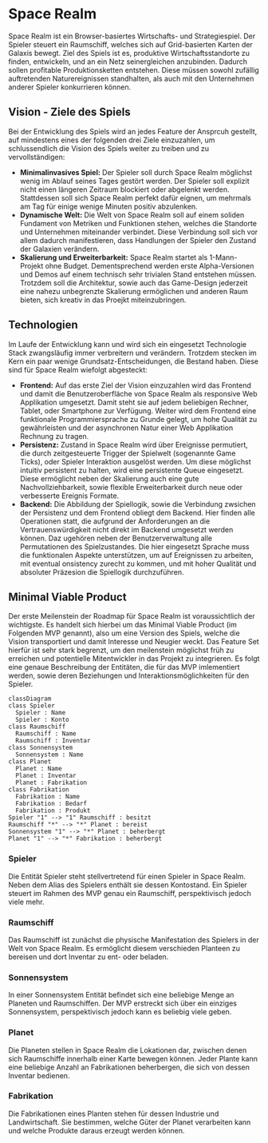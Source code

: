 # Space Realm
Space Realm ist ein Browser-basiertes Wirtschafts- und Strategiespiel. Der Spieler steuert ein Raumschiff, welches sich auf Grid-basierten Karten der Galaxis bewegt. Ziel des Spiels ist es, produktive Wirtschaftsstandorte zu finden, entwickeln, und an ein Netz seinergleichen anzubinden. Dadurch sollen profitable Produktionsketten entstehen. Diese müssen sowohl zufällig auftretenden Naturereignissen standhalten, als auch mit den Unternehmen anderer Spieler konkurrieren können.

## Vision - Ziele des Spiels
Bei der Entwicklung des Spiels wird an jedes Feature der Ansprcuh gestellt, auf mindestens eines der folgenden drei Ziele einzuzahlen, um schlussendlich die Vision des Spiels weiter zu treiben und zu vervollständigen:
* **Minimalinvasives Spiel:**
Der Spieler soll durch Space Realm möglichst wenig im Ablauf seines Tages gestört werden. Der Spieler soll explizit nicht einen längeren Zeitraum blockiert oder abgelenkt werden. Stattdessen soll sich Space Realm perfekt dafür eignen, um mehrmals am Tag für einige wenige Minuten positiv abzulenken.
* **Dynamische Welt:**
Die Welt von Space Realm soll auf einem soliden Fundament von Metriken und Funktionen stehen, welches die Standorte und Unternehmen miteinander verbindet. Diese Verbindung soll sich vor allem dadurch manifestieren, dass Handlungen der Spieler den Zustand der Galaxien verändern.
* **Skalierung und Erweiterbarkeit:**
Space Realm startet als 1-Mann-Projekt ohne Budget. Dementsprechend werden erste Alpha-Versionen und Demos auf einem technisch sehr trivialen Stand entstehen müssen. Trotzdem soll die Architektur, sowie auch das Game-Design jederzeit eine nahezu unbegrenzte Skalierung ermöglichen und anderen Raum bieten, sich kreativ in das Proejkt miteinzubringen.

## Technologien
Im Laufe der Entwicklung kann und wird sich ein eingesetzt Technologie Stack zwangsläufig immer verbreitern und verändern. Trotzdem stecken im Kern ein paar wenige Grundsatz-Entscheidungen, die Bestand haben. Diese sind für Space Realm wiefolgt abgesteckt:
* **Frontend:**
Auf das erste Ziel der Vision einzuzahlen wird das Frontend und damit die Benutzeroberfläche von Space Realm als responsive Web Applikation umgesetzt. Damit steht sie auf jedem beliebigen Rechner, Tablet, oder Smartphone zur Verfügung. Weiter wird dem Frontend eine funktionale Programmiersprache zu Grunde gelegt, um hohe Qualität zu gewährleisten und der asynchronen Natur einer Web Applikation Rechnung zu tragen.
* **Persistenz:**
Zustand in Space Realm wird über Ereignisse permutiert, die durch zeitgesteuerte Trigger der Spielwelt (sogenannte Game Ticks), oder Spieler Interaktion ausgelöst werden. Um diese möglichst intuitiv persistent zu halten, wird eine persistente Queue eingesetzt. Diese ermöglicht neben der Skalierung auch eine gute Nachvollziehbarkeit, sowie flexible Erweiterbarkeit durch neue oder verbesserte Ereignis Formate.
* **Backend:**
Die Abbildung der Spiellogik, sowie die Verbindung zwsichen der Persistenz und dem Frontend obliegt dem Backend. Hier finden alle Operationen statt, die aufgrund der Anforderungen an die Vertrauenswürdigkeit nicht direkt im Backend umgesetzt werden können. Daz ugehören neben der Benutzerverwaltung alle Permutationen des Spielzustandes. Die hier eingesetzt Sprache muss die funktionalen Aspekte unterstützen, um auf Ereignissen zu arbeiten, mit eventual onsistency zurecht zu kommen, und mit hoher Qualität und absoluter Präzesion die Spiellogik durchzuführen.

## Minimal Viable Product
Der erste Meilenstein der Roadmap für Space Realm ist voraussichtlich der wichtigste. Es handelt sich hierbei um das Minimal Viable Product (im Folgenden MVP genannt), also um eine Version des Spiels, welche die Vision transportiert und damit Interesse und Neugier weckt. Das Feature Set hierfür ist sehr stark begrenzt, um den meilenstein möglichst früh zu erreichen und potentielle Mitentwickler in das Projekt zu integrieren. Es folgt eine genaue Beschreibung der Entitäten, die für das MVP imlementiert werden, sowie deren Beziehungen und Interaktionsmöglichkeiten für den Spieler.
```mermaid
classDiagram
class Spieler
  Spieler : Name
  Spieler : Konto
class Raumschiff
  Raumschiff : Name
  Raumschiff : Inventar
class Sonnensystem
  Sonnensystem : Name
class Planet
  Planet : Name
  Planet : Inventar
  Planet : Fabrikation
class Fabrikation
  Fabrikation : Name
  Fabrikation : Bedarf
  Fabrikation : Produkt
Spieler "1" --> "1" Raumschiff : besitzt
Raumschiff "*" --> "*" Planet : bereist
Sonnensystem "1" --> "*" Planet : beherbergt
Planet "1" --> "*" Fabrikation : beherbergt
```
### Spieler
Die Entität Spieler steht stellvertretend für einen Spieler in Space Realm. Neben dem Alias des Spielers enthält sie dessen Kontostand. Ein Spieler steuert im Rahmen des MVP genau ein Raumschiff, perspektivisch jedoch viele mehr.
### Raumschiff
Das Raumschiff ist zunächst die physische Manifestation des Spielers in der Welt von Space Realm. Es ermöglicht diesem verschieden Planteen zu bereisen und dort Inventar zu ent- oder beladen.
### Sonnensystem
In einer Sonnensystem Entität befindet sich eine beliebige Menge an Planeten und Raumschiffen. Der MVP erstreckt sich über ein einziges Sonnensystem, perspektivisch jedoch kann es beliebig viele geben. 
### Planet
Die Planeten stellen in Space Realm die Lokationen dar, zwischen denen sich Raumschiffe innerhalb einer Karte bewegen können. Jeder Plante kann eine beliebige Anzahl an Fabrikationen beherbergen, die sich von dessen Inventar bedienen.
### Fabrikation
Die Fabrikationen eines Planten stehen für dessen Industrie und Landwirtschaft. Sie bestimmen, welche Güter der Planet verarbeiten kann und welche Produkte daraus erzeugt werden können.
